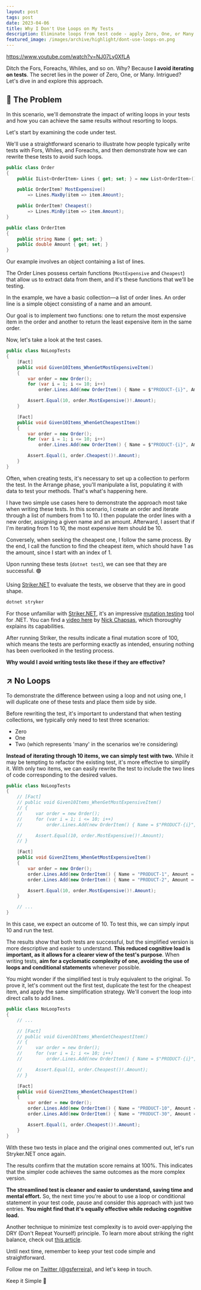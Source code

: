 ```yaml
---
layout: post
tags: post
date: 2023-04-06
title: Why I Don't Use Loops on My Tests
description: Eliminate loops from test code - apply Zero, One, or Many testing principle for clearer, more maintainable unit test cases.
featured_image: /images/archive/highlight/dont-use-loops-on.png
---
```


https://www.youtube.com/watch?v=NJ07Ly0XfLA

Ditch the Fors, Foreachs, Whiles, and so on. Why? Because **I avoid iterating on tests**. The secret lies in the power of Zero, One, or Many. Intrigued? Let's dive in and explore this approach.

## 🔄 The Problem

In this scenario, we'll demonstrate the impact of writing loops in your tests and how you can achieve the same results without resorting to loops.

Let's start by examining the code under test.

We'll use a straightforward scenario to illustrate how people typically write tests with Fors, Whiles, and Foreachs, and then demonstrate how we can rewrite these tests to avoid such loops.

```csharp
public class Order
{
    public IList<OrderItem> Lines { get; set; } = new List<OrderItem>();

    public OrderItem? MostExpensive()
        => Lines.MaxBy(item => item.Amount);

    public OrderItem? Cheapest()
        => Lines.MinBy(item => item.Amount);
}

public class OrderItem
{
    public string Name { get; set; }
    public double Amount { get; set; }
}

```

Our example involves an object containing a list of lines.

The Order Lines possess certain functions (`MostExpensive` and `Cheapest`) that allow us to extract data from them, and it's these functions that we'll be testing.

In the example, we have a basic collection—a list of order lines. An order line is a simple object consisting of a name and an amount.

Our goal is to implement two functions: one to return the most expensive item in the order and another to return the least expensive item in the same order.

Now, let's take a look at the test cases.

```csharp
public class NoLoopTests
{
    [Fact]
    public void Given10Items_WhenGetMostExpensiveItem()
    {
        var order = new Order();
        for (var i = 1; i <= 10; i++)
            order.Lines.Add(new OrderItem() { Name = $"PRODUCT-{i}", Amount = i });

        Assert.Equal(10, order.MostExpensive()!.Amount);
    }

    [Fact]
    public void Given10Items_WhenGetCheapestItem()
    {
        var order = new Order();
        for (var i = 1; i <= 10; i++)
            order.Lines.Add(new OrderItem() { Name = $"PRODUCT-{i}", Amount = i });

        Assert.Equal(1, order.Cheapest()!.Amount);
    }
}
```

Often, when creating tests, it's necessary to set up a collection to perform the test. In the Arrange phase, you'll manipulate a list, populating it with data to test your methods. That's what's happening here.

I have two simple use cases here to demonstrate the approach most take when writing these tests. In this scenario, I create an order and iterate through a list of numbers from 1 to 10. I then populate the order lines with a new order, assigning a given name and an amount. Afterward, I assert that if I'm iterating from 1 to 10, the most expensive item should be 10.

Conversely, when seeking the cheapest one, I follow the same process. By the end, I call the function to find the cheapest item, which should have 1 as the amount, since I start with an index of 1.

Upon running these tests (`dotnet test`), we can see that they are successful. 🟢

Using [Striker.NET](https://stryker-mutator.io/docs/stryker-net/introduction/) to evaluate the tests, we observe that they are in good shape.

```bash
dotnet stryker
```

For those unfamiliar with [Striker.NET](https://stryker-mutator.io/docs/stryker-net/introduction/), it's an impressive [mutation testing](https://en.wikipedia.org/wiki/Mutation_testing) tool for .NET. You can find a [video here](https://www.youtube.com/watch?v=sGwfwtkaDfk) by [Nick Chapsas](https://dometrain.com/author/nick-chapsas/), which thoroughly explains its capabilities.

After running Striker, the results indicate a final mutation score of 100, which means the tests are performing exactly as intended, ensuring nothing has been overlooked in the testing process.

**Why would I avoid writing tests like these if they are effective?**

## ↗️ No Loops

To demonstrate the difference between using a loop and not using one, I will duplicate one of these tests and place them side by side.

Before rewriting the test, it's important to understand that when testing collections, we typically only need to test three scenarios:

- Zero
- One
- Two (which represents 'many' in the scenarios we're considering)

**Instead of iterating through 10 items, we can simply test with two.** While it may be tempting to refactor the existing test, it's more effective to simplify it. With only two items, we can easily rewrite the test to include the two lines of code corresponding to the desired values.

```csharp
public class NoLoopTests
{
    // [Fact]
    // public void Given10Items_WhenGetMostExpensiveItem()
    // {
    //     var order = new Order();
    //     for (var i = 1; i <= 10; i++)
    //         order.Lines.Add(new OrderItem() { Name = $"PRODUCT-{i}", Amount = i });

    //     Assert.Equal(10, order.MostExpensive()!.Amount);
    // }

    [Fact]
    public void Given2Items_WhenGetMostExpensiveItem()
    {
        var order = new Order();
        order.Lines.Add(new OrderItem() { Name = "PRODUCT-1", Amount = 1 });
        order.Lines.Add(new OrderItem() { Name = "PRODUCT-2", Amount = 10 });

        Assert.Equal(10, order.MostExpensive()!.Amount);
    }

    // ...
}
```

In this case, we expect an outcome of 10. To test this, we can simply input 10 and run the test.

The results show that both tests are successful, but the simplified version is more descriptive and easier to understand. **This reduced cognitive load is important, as it allows for a clearer view of the test's purpose**. When writing tests, **aim for a cyclomatic complexity of one, avoiding the use of loops and conditional statements** whenever possible.

You might wonder if the simplified test is truly equivalent to the original. To prove it, let's comment out the first test, duplicate the test for the cheapest item, and apply the same simplification strategy. We'll convert the loop into direct calls to add lines.

```csharp
public class NoLoopTests
{
    // ...

    // [Fact]
    // public void Given10Items_WhenGetCheapestItem()
    // {
    //     var order = new Order();
    //     for (var i = 1; i <= 10; i++)
    //         order.Lines.Add(new OrderItem() { Name = $"PRODUCT-{i}", Amount = i });

    //     Assert.Equal(1, order.Cheapest()!.Amount);
    // }

    [Fact]
    public void Given2Items_WhenGetCheapestItem()
    {
        var order = new Order();
        order.Lines.Add(new OrderItem() { Name = "PRODUCT-10", Amount = 1 });
        order.Lines.Add(new OrderItem() { Name = "PRODUCT-30", Amount = 30 });

        Assert.Equal(1, order.Cheapest()!.Amount);
    }
}
```

With these two tests in place and the original ones commented out, let's run Stryker.NET once again.

The results confirm that the mutation score remains at 100%. This indicates that the simpler code achieves the same outcomes as the more complex version.

**The streamlined test is cleaner and easier to understand, saving time and mental effort.** So, the next time you're about to use a loop or conditional statement in your test code, pause and consider this approach with just two entries. **You might find that it's equally effective while reducing cognitive load.**

Another technique to minimize test complexity is to avoid over-applying the DRY (Don't Repeat Yourself) principle. To learn more about striking the right balance, check out [this article](../../2022/how-dry-can-damage-your-tests/).

Until next time, remember to keep your test code simple and straightforward.

Follow me on [Twitter (@gsferreira)](https://twitter.com/gsferreira), and let's keep in touch.

Keep it Simple 🌱
